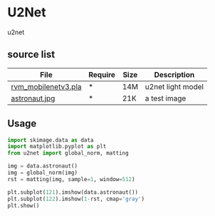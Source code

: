 # U2Net
u2net

## source list
| File | Require | Size | Description |
| --- | --- | --- | --- |
| [rvm_mobilenetv3.pla]() | * | 14M | u2net light model |
| [astronaut.jpg]() | * | 21K | a test image |

## Usage
```python
import skimage.data as data
import matplotlib.pyplot as plt
from u2net import global_norm, matting

img = data.astronaut()
img = global_norm(img)
rst = matting(img, sample=1, window=512)

plt.subplot(121).imshow(data.astronaut())
plt.subplot(122).imshow(1-rst, cmap='gray')
plt.show()
```